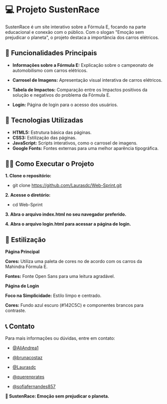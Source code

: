 # 💻 Projeto SustenRace

SustenRace é um site interativo sobre a Fórmula E, focando na parte educacional e conexão com o público. Com o slogan "Emoção sem prejudicar o planeta", o projeto destaca a importância dos carros elétricos.

## 🌟 Funcionalidades Principais
 
- **Informações sobre a Fórmula E:** Explicação sobre o campeonato de automobilismo com carros elétricos.

- **Carrosel de Imagens:** Apresentação visual interativa de carros elétricos.

- **Tabela de Impactos:** Comparação entre os Impactos positivos da solução e negativos do problema da Fórmula E.

- **Login:** Página de login para o acesso dos usuários. 

## 🧰 Tecnologias Utilizadas
- **HTML5:** Estrutura básica das páginas.
- **CSS3:** Estilização das páginas.
- **JavaScript:** Scripts interativos, como o carrosel de imagens.
- **Google Fonts:** Fontes externas para uma melhor aparência tipográfica.

## 👩‍💻 Como Executar o Projeto

**1. Clone o repositório:**

- git clone https://github.com/Laurasdc/Web-Sprint.git

**2. Acesse o diretório:**

- cd Web-Sprint

**3. Abra o arquivo index.html no seu navegador preferido.**

**4. Abra o arquivo login.html para acessar a página de login.**

## 🎨 Estilização
**Página Principal**

**Cores:** Utiliza uma paleta de cores no de acordo com os carros da Mahindra Fórmula E. 

**Fontes:** Fonte Open Sans para uma leitura agradável.

**Página de Login**

**Foco na Simplicidade:** Estilo limpo e centrado.

**Cores:** Fundo azul escuro (#142C5C) e componentes brancos para contraste.

## 📞 Contato
Para mais informações ou dúvidas, entre em contato:

- [@AliAndrea1](https://github.com/AliAndrea1)

- [@brunacostaz](https://github.com/brunacostaz)

- [@Laurasdc](https://github.com/Laurasdc)

- [@querenprates](https://github.com/querenprates)

- [@sofiafernandes857](https://github.com/sofiafernandes857)

**💚 SustenRace: Emoção sem prejudicar o planeta.**
